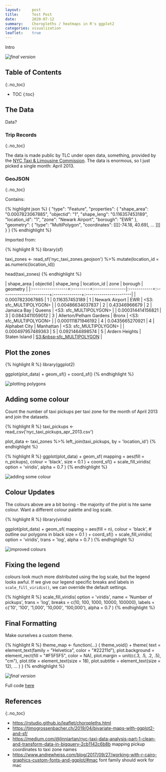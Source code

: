 ```yaml
---
layout:     post
title:      Test Post
date:       2020-07-12
summary:    Choropleths / heatmaps in R's ggplot2
categories: visualization
leaflet:    true
---
```


Intro

_![final version](/images/nyc-ggplot.png)_


## Table of Contents
{:.no_toc}

* TOC
{:toc}

## The Data
Data?

### Trip Records
{:.no_toc}

The data is made public by TLC under open data, something, provided by the [NYC Taxi & Limousine Commission](https://www1.nyc.gov/site/tlc/about/tlc-trip-record-data.page). The data is enormous, so I just picked a single month: April 2013.


### GeoJSON
{:.no_toc}



Contains:

{% highlight json %}
{
  "type": "Feature",
  "properties": {
    "shape_area":  "0.0007823067885",
    "objectid":    "1",
    "shape_leng":  "0.116357453189",
    "location_id": "1",
    "zone":        "Newark Airport",
    "borough":     "EWR"
  },
  "geometry": {
    "type":        "MultiPolygon",
    "coordinates": [[[[-74.18, 40.69], ... ]]]
  }
}
{% endhighlight %}

Imported from:

{% highlight R %}
library(sf)

taxi_zones <- read_sf('nyc_taxi_zones.geojson') %>%
  mutate(location_id = as.numeric(location_id))

head(taxi_zones)
{% endhighlight %}


| shape_area        | objectid | shape_leng      | location_id | zone                    | borough       | geometry               |
|:------------------+:---------+:----------------|:------------+:------------------------+:--------------+:-----------------------|
| 0.0007823067885   | 1        | 0.116357453189  | 1           | Newark Airport          | EWR           | <S3: sfc_MULTIPOLYGON> |
| 0.00486634037837  | 2        | 0.43346966679   | 2           | Jamaica Bay             | Queens        | <S3: sfc_MULTIPOLYGON> |
| 0.000314414156821 | 3        | 0.0843411059012 | 3           | Allerton/Pelham&nbsp;Gardens | Bronx         | <S3: sfc_MULTIPOLYGON> |
| 0.000111871946192 | 4        | 0.0435665270921 | 4           | Alphabet City           | Manhattan     | <S3: sfc_MULTIPOLYGON> |
| 0.000497957489363 | 5        | 0.0921464898574 | 5           | Ardern Heights          | Staten&nbsp;Island | <S3:&nbsp;sfc_MULTIPOLYGON> |



## Plot the zones

{% highlight R %}
library(ggplot2)

ggplot(plot_data) +
  geom_sf() +
  coord_sf()
{% endhighlight %}

![plotting polygons](/images/nyc-ggplot-1.png)


## Adding some colour
Count the number of taxi pickups per taxi zone for the month of April 2013 and join the datasets.

{% highlight R %}
taxi_pickups <- read_csv('nyc_taxi_pickups_apr_2013.csv')

plot_data <- taxi_zones %>%
  left_join(taxi_pickups, by = 'location_id')
{% endhighlight %}


{% highlight R %}
ggplot(plot_data) +
  geom_sf(
    mapping = aes(fill = n_pickups),
    colour  = 'black',
    size    = 0.1
  ) +
  coord_sf() +
  scale_fill_viridis(
    option = 'viridis',
    alpha  = 0.7
  )
{% endhighlight %}

![adding some colour](/images/nyc-ggplot-2.png)

## Colour Updates
The colours above are a bit boring - the majority of the plot is hte same colour. Want a different colour palette and log scale.

{% highlight R %}
library(viridis)

ggplot(plot_data) +
  geom_sf(
    mapping = aes(fill = n),
    colour  = 'black', # outline our polygons in black
    size    = 0.1
  ) +
  coord_sf() +
  scale_fill_viridis(
    option = 'viridis',
    trans  = 'log',
    alpha  = 0.7
  )
{% endhighlight %}

![improved colours](/images/nyc-ggplot-3.png)

## Fixing the legend
colours look much more distributed using the log scale, but the legend looks awful. If we give our legend specific breaks and labels in `scale_fill_viridis()`, we can override the default settings.

{% highlight R %}
scale_fill_viridis(
  option = 'viridis',
  name   = 'Number of pickups',
  trans  = 'log',
  breaks = c(10, 100, 1000, 10000, 100000),
  labels = c('10', '100', '1,000', '10,000', '100,000'),
  alpha  = 0.7
)
{% endhighlight %}

## Final Formatting
Make ourselves a custom theme.

{% highlight R %}
theme_map <- function(...) {
  theme_void() +
    theme(
      text            = element_text(family = "Helvetica", color = "#22211d"),
      plot.background = element_rect(fill = "#F5F5F5", color = NA),
      plot.margin     = unit(c(.3, .5, .2, .5), "cm"),
      plot.title      = element_text(size = 18),
      plot.subtitle   = element_text(size = 12),
      ...
    )
}
{% endhighlight %}

_![final version](/images/nyc-ggplot.png)_

Full code [here](github-gist)

## References
{:.no_toc}
- https://rstudio.github.io/leaflet/choropleths.html
- https://timogrossenbacher.ch/2019/04/bivariate-maps-with-ggplot2-and-sf/
- https://medium.com/@linniartan/nyc-taxi-data-analysis-part-1-clean-and-transform-data-in-bigquery-2cb1142c6b8b mapping pickup coordinates to taxi zone names
- https://www.andrewheiss.com/blog/2017/09/27/working-with-r-cairo-graphics-custom-fonts-and-ggplot/#mac
font family should work for mac



